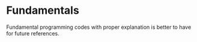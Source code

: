 # Fundamentals
Fundamental programming codes with proper explanation is better to have for future references.
